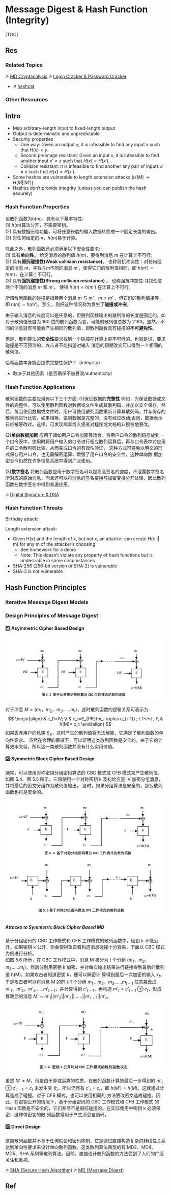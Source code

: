 # Message Digest & Hash Function (Integrity)

[TOC]



## Res
### Related Topics
↗ [MD Cryptanalysis](../../../../🤮%20Cryptanalysis/Modern%20Cipher%20Cryptanalysis/MD%20Cryptanalysis/MD%20Cryptanalysis.md)
↗ [Login Cracker & Password Cracker](../../../../../☠️%20Kill%20Chain%20&%20Security%20Tool%20Box/Credentials%20&%20Password%20Related%20Tools/Login%20Cracker%20&%20Password%20Cracker/Login%20Cracker%20&%20Password%20Cracker.md)
- ↗ [hashcat](../../../../../☠️%20Kill%20Chain%20&%20Security%20Tool%20Box/Credentials%20&%20Password%20Related%20Tools/Login%20Cracker%20&%20Password%20Cracker/hashcat.md)


### Other Resources



## Intro
- Map arbitrary-length input to fixed-length output
- Output is deterministic and unpredictable
- Security properties
	- One way: Given an output y, it is infeasible to find any input x such that $H(x) = y$.
	- Second preimage resistant: Given an input x, it is infeasible to find another input $x' \neq x$ such that $H(x) = H(x')$.
	- Collision resistant: It is infeasible to find another any pair of inputs $x' \neq x$ such that $H(x) = H(x')$.
- Some hashes are vulnerable to length extension attacks $(H(M) → H(M||M’))$
- Hashes don’t provide integrity (unless you can publish the hash securely)


### Hash Function Properties
设散列函数为$h(m)$，具有以下基本特性:  
(1) $h(m)$算法公开，不需要密钥。  
(2) 具有数据压缩功能，可将任意长度的输入数据转换成一个固定长度的输出。
(3) 对任何给定的m，$h(m)$易于计算。

除此之外，散列函数还必须满足以下安全性要求:  
(1) 具有**单向性**。
给定消息的散列值 $h(m)$，要得到消息 $m$ 在计算上不可行;  
(2) 具有**弱抗碰撞性(Weak collision resistance)**。
也称弱抗冲突性：对任何给定的消息 $m$，寻找与$m$不同的消息 $m’$，使得它们的散列值相同，即 $h(m’)=h (m)$，在计算上不可行。  
(3) 具有**强抗碰撞性(Strong collision resistance)** 。
也称强抗冲突性:寻找任意两个不同的消息 $m$ 和 $m’$， 使得 $h(m)=h(m’)$ 在计算上不可行。  

所谓散列函数的碰撞是指若两个消息 $m$ 与 $m’$，$m \neq m’$ ，但它们的散列值相等，即 $h(m) = h(m’)$，那么，则把这种情况称为发生了**碰撞或冲突**。

由于输入消息的长度可以是任意的，但散列函数输出的散列值的长度是固定的，如对于散列值长度为 160 位的散列函数而言，可能的散列值总数为 2160。显然，不同的消息就有可能会产生相同的散列值，即散列函数具有碰撞的**不可避免性**。

但是，散列算法的**安全性**要求找到一个碰撞在计算上是不可行的。也就是说，要求碰撞是不可预测的，攻击者不能指望对输入 消息的预期改变可以得到一个相同的散列值。

哈希函数本身能否提供完整性保护？（integrity）
- 取决于其他因素（是否确保不被篡改/authenticity）


### Hash Function Applications
散列函数的主要应用有以下三个方面:
(1)保证数据的**完整性** 
例如，为保证数据或文件的完整性，可以使用散列函数对数据或文件生成其散列码，并加以安全保存，然后，每当使用数据或文件时，用户可使用散列函数重新计算其散列码，并与保存的散列码进行比较，如果相等，说明数据是完整的，没有经过改动;否则，数据表示已经被篡改过。这样，可发现病毒或入侵者对程序或文档的非授权地篡改。

(2)**单向数据加密** 
应用于诸如用户口令加密等场合。将用户口令的散列码存放到一个口令表中，使用时将用户输入的口令进行相应散列运算后，再与口令表中对应用户的口令散列码比较，从而完成口令的有效性验证， 这种方式可避免以明文的形式保存用户口令，也无需解密运算，增强了用户口令的安全性，这种单向数 据加密至今仍然在许多信息系统中得到广泛使用。

(3)**数字签名**
将散列函数应用于数字签名可以提高高签名的速度，不泄露数字签名所对应的原始消息，而且还可以将消息的签名变换与加密变换分开处理，因此散列函数在数字签名中得到普遍应用。

↗ [Digital Signature & DSA](../Message%20Authentication%20(报文鉴别，消息鉴别)/Digital%20Signature%20&%20DSA/Digital%20Signature%20&%20DSA.md)


### Hash Function Threats
Birthday attack:

Length extension attack:
- Given H(x) and the length of x, but not x, an attacker can create H(x || m) for any m of the attacker’s choosing
	- See homework for a demo
	- Note: This doesn’t violate any property of hash functions but is undesirable in some circumstances
- SHA-256 (256-bit version of SHA-2) is vulnerable    
- SHA-3 is not vulnerable



## Hash Function Principles
### Iterative Message Digest Models


### Design Principles of Message Digest
#### 1️⃣ Asymmetric Cipher Based Design
![](../../../../../../../Assets/Pics/Screenshot%202023-05-21%20at%201.32.35%20PM.png)

对于消息 $M=(m_1，m_2，m_3......m_t)$，这时散列函数的逻辑关系可表示为: 
$$
\begin{align}
& c_0=IV; \\
& c_i=E_{PK}(m_i \oplus c_{i-1}) ; \ 1≤i≤t ; \\
& h(M)= c_t
\end{align}
$$
如果丢弃用户的私钥 $S_K$，这时产生的散列值将无法解密，它满足了散列函数的单向性要求。 虽然在合理的假设下，可以证明这类散列函数是安全的，由于它的计算效率太低，所以这一类散列函数并没有什么实用价值。
#### 2️⃣ Symmetric Block Cipher Based Design
通常，可以使用对称密钥分组密码算法的 CBC 模式或 CFB 模式来产生散列值，如图 5.4、图 5.5 所示。它将使用一个对称密钥 k 及初始变量 IV 加密分组消息，并将最后的密文分组作为散列值输出。 这时，如果分组算法是安全的，那么散列函数也将是安全的。

![](../../../../../../../Assets/Pics/Screenshot%202023-05-21%20at%201.32.56%20PM.png)
##### Attacks to Symmetric Block Cipher Based MD
基于分组密码的 CBC 工作模式和 CFB 工作模式的散列函数中，密钥 k 不能公开。如果密钥 k 公开，则会使得攻击者构造消息碰撞十分容易，下面以 CBC 模式为例进行分析。  
如图 5.6 所示，在 CBC 工作模式中，消息 M 被分为 t 个分组 $(m_1，m_2，m_3......m_t)$，然后分别用密钥 k 加密，并对每次输出结果进行链接得到最后的散列值 h(M)。如果攻击者知道密钥 k，便可以解密计 算得到最后一次加密的输入 $x_t$。于是攻击者可以将消息 M 的前 t-1 个分组 $m_1，m_2，m_3......m_{t-1}$ 任意篡改成 $m’_1，m’_2，m’_3......m’_{t-1}$，并计算得到 $c’_{t-1}$，再构造 $m’_t= c’_{t-1} \oplus c_t$，形成篡改后的消息 $M’=m’_1||m’_2||m’_3||...... ||m’_{t-1}||m’_t$。

![](../../../../../../../Assets/Pics/Screenshot%202023-05-21%20at%201.33.31%20PM.png)

虽然 $M' \neq M$，但是由于异或运算的性质，在散列函数计算的最后一步得到的 $m’_t \oplus c’_{t-1}=c_t$ 未发生变 化，所以仍然有 $c’_t= c_t$，即 $h(M’)=h(M)$，这就通过计算造成了碰撞。对于 CFB 模式，也可以使用相同的 方法篡改密文造成碰撞。因此，在密钥公开的情况下，基于分组密码的 CBC 工作模式和 CFB 工作模式 的 Hash 函数是不安全的，它们甚至不是弱抗碰撞的。在实际使用中密钥 k 必须保密，这种带密钥的散 列函数常用于产生消息鉴别码。
#### 3️⃣ Direct Design
这类散列函数并不基于任何假设和密码体制，它是通过直接构造复杂的非线性关系达到单向性要求来设计单向散列函数。这类散列算法典型的有:MD2、MD4、MD5、SHA 系列等散列算法。目前，直接设计散列函数的方法受到了人们的广泛关注和重视。

↗ [SHA (Secure Hash Algorithm)](SHA%20(Secure%20Hash%20Algorithm)/SHA%20(Secure%20Hash%20Algorithm).md)
↗ [MD (Message Digest)](MD%20(Message%20Digest)/MD%20(Message%20Digest).md)



## Ref
[👍 哈希碰撞与生日攻击 | 阮一峰的网络日志]: https://www.ruanyifeng.com/blog/2018/09/hash-collision-and-birthday-attack.html

[Birthday attack | Wikipedia]: https://en.wikipedia.org/wiki/Birthday_attack
